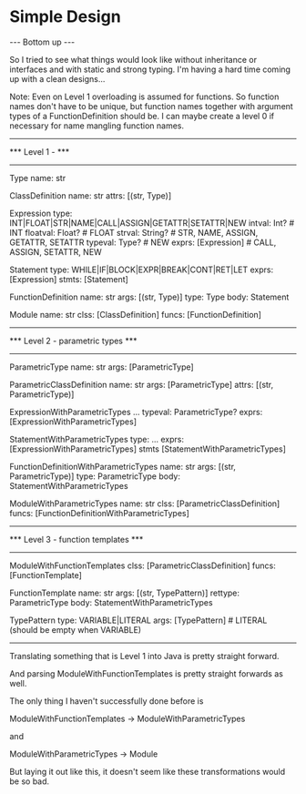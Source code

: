 Simple Design
=============

--- Bottom up ---

So I tried to see what things would look like without
inheritance or interfaces and with static and strong typing.
I'm having a hard time coming up with a clean designs...

Note: Even on Level 1 overloading is assumed for functions.
    So function names don't have to be unique, but function names
    together with argument types of a FunctionDefinition should be.
    I can maybe create a level 0 if necessary for name mangling
    function names.

***********************************************
*** Level 1 -                               ***
***********************************************

Type
  name: str

ClassDefinition
  name: str
  attrs: [(str, Type)]

Expression
  type: INT|FLOAT|STR|NAME|CALL|ASSIGN|GETATTR|SETATTR|NEW
  intval: Int?          # INT
  floatval: Float?      # FLOAT
  strval: String?       # STR, NAME, ASSIGN, GETATTR, SETATTR
  typeval: Type?        # NEW
  exprs: [Expression]   # CALL, ASSIGN, SETATTR, NEW

Statement
  type: WHILE|IF|BLOCK|EXPR|BREAK|CONT|RET|LET
  exprs: [Expression]
  stmts: [Statement]

FunctionDefinition
  name: str
  args: [(str, Type)]
  type: Type
  body: Statement

Module
  name: str
  clss: [ClassDefinition]
  funcs: [FunctionDefinition]

***********************************************
*** Level 2 - parametric types              ***
***********************************************

ParametricType
  name: str
  args: [ParametricType]

ParametricClassDefinition
  name: str
  args: [ParametricType]
  attrs: [(str, ParametricType)]

ExpressionWithParametricTypes
  ...
  typeval: ParametricType?
  exprs: [ExpressionWithParametricTypes]

StatementWithParametricTypes
  type: ...
  exprs: [ExpressionWithParametricTypes]
  stmts [StatementWithParametricTypes]

FunctionDefinitionWithParametricTypes
  name: str
  args: [(str, ParametricType)]
  type: ParametricType
  body: StatementWithParametricTypes

ModuleWithParametricTypes
  name: str
  clss: [ParametricClassDefinition]
  funcs: [FunctionDefinitionWithParametricTypes]

***********************************************
*** Level 3 - function templates            ***
***********************************************

ModuleWithFunctionTemplates
  clss: [ParametricClassDefinition]
  funcs: [FunctionTemplate]

FunctionTemplate
  name: str
  args: [(str, TypePattern)]
  rettype: ParametricType
  body: StatementWithParametricTypes

TypePattern
  type: VARIABLE|LITERAL
  args: [TypePattern]  # LITERAL (should be empty when VARIABLE)

-----------------------------------------------------------------

Translating something that is Level 1 into Java is pretty straight forward.

And parsing ModuleWithFunctionTemplates is pretty straight forwards as well.

The only thing I haven't successfully done before is

  ModuleWithFunctionTemplates -> ModuleWithParametricTypes

and

  ModuleWithParametricTypes -> Module


But laying it out like this, it doesn't seem like these transformations
would be so bad.

